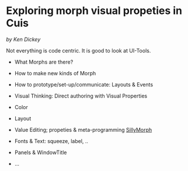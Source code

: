 Exploring morph visual propeties in Cuis
========================================
*by Ken Dickey*

Not everything is code centric.  It is good to look at UI-Tools.

- What Morphs are there?

- How to make new kinds of Morph

- How to prototype/set-up/communicate: Layouts & Events

- Visual Thinking: Direct authoring with Visual Properties

 - Color
 - Layout
 - Value Editing; propeties & meta-programming
[SillyMorph](SillyMorph/README.md)
 - Fonts & Text: squeeze, label, ..
 - Panels & WindowTitle
 - ...

